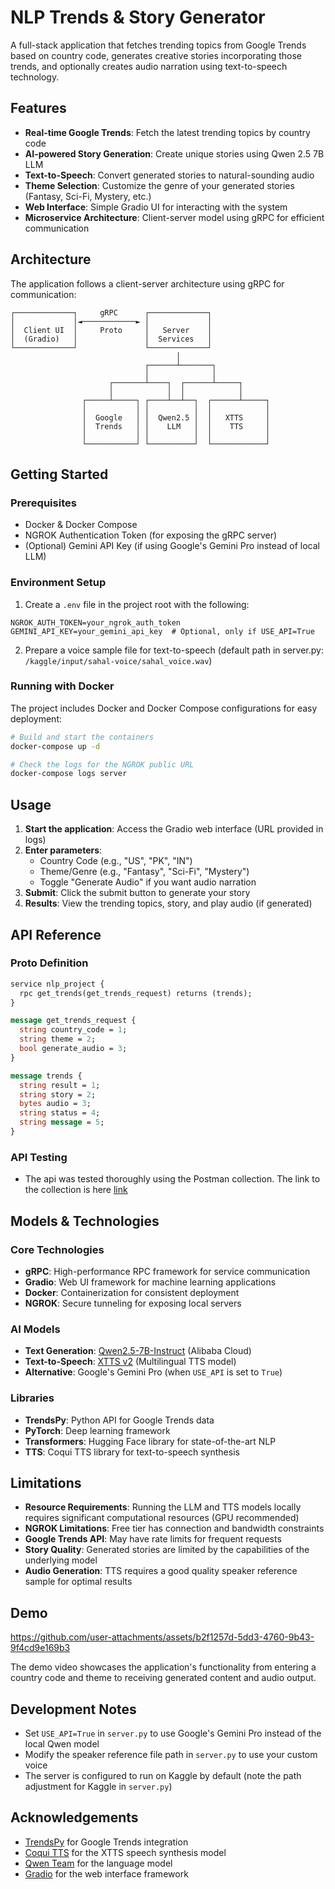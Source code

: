 # NLP Trends & Story Generator

A full-stack application that fetches trending topics from Google Trends based on country code, generates creative stories incorporating those trends, and optionally creates audio narration using text-to-speech technology.

## Features

- **Real-time Google Trends**: Fetch the latest trending topics by country code
- **AI-powered Story Generation**: Create unique stories using Qwen 2.5 7B LLM
- **Text-to-Speech**: Convert generated stories to natural-sounding audio
- **Theme Selection**: Customize the genre of your generated stories (Fantasy, Sci-Fi, Mystery, etc.)
- **Web Interface**: Simple Gradio UI for interacting with the system
- **Microservice Architecture**: Client-server model using gRPC for efficient communication

## Architecture

The application follows a client-server architecture using gRPC for communication:

```
┌─────────────┐     gRPC      ┌─────────────┐
│             │◄────────────► │             │
│  Client UI  │     Proto     │   Server    │
│  (Gradio)   │               │  Services   │
└─────────────┘               └─────────────┘
                                     │
                              ┌──────┴───────┐
                              │              │
                      ┌───────┴────┐  ┌──────┴─────┐
                      │            │  │            │
                ┌─────┴─────┐ ┌────┴──┴──┐  ┌──────┴─────┐
                │           │ │          │  │            │
                │  Google   │ │  Qwen2.5 │  │   XTTS     │
                │  Trends   │ │    LLM   │  │    TTS     │
                │           │ │          │  │            │
                └───────────┘ └──────────┘  └────────────┘
```

## Getting Started

### Prerequisites

- Docker & Docker Compose
- NGROK Authentication Token (for exposing the gRPC server)
- (Optional) Gemini API Key (if using Google's Gemini Pro instead of local LLM)

### Environment Setup

1. Create a `.env` file in the project root with the following:

```
NGROK_AUTH_TOKEN=your_ngrok_auth_token
GEMINI_API_KEY=your_gemini_api_key  # Optional, only if USE_API=True
```

2. Prepare a voice sample file for text-to-speech (default path in server.py: `/kaggle/input/sahal-voice/sahal_voice.wav`)

### Running with Docker

The project includes Docker and Docker Compose configurations for easy deployment:

```bash
# Build and start the containers
docker-compose up -d

# Check the logs for the NGROK public URL
docker-compose logs server
```

## Usage

1. **Start the application**: Access the Gradio web interface (URL provided in logs)
2. **Enter parameters**:
   - Country Code (e.g., "US", "PK", "IN")
   - Theme/Genre (e.g., "Fantasy", "Sci-Fi", "Mystery")
   - Toggle "Generate Audio" if you want audio narration
3. **Submit**: Click the submit button to generate your story
4. **Results**: View the trending topics, story, and play audio (if generated)

## API Reference

### Proto Definition

```protobuf
service nlp_project {
  rpc get_trends(get_trends_request) returns (trends);
}

message get_trends_request {
  string country_code = 1;
  string theme = 2;
  bool generate_audio = 3;
}

message trends {
  string result = 1;
  string story = 2;
  bytes audio = 3;
  string status = 4;
  string message = 5;
}
```

### API Testing
- The api was tested thoroughly using the Postman collection. The link to the collection is here [link](https://www.postman.com/zainulwahab/workspace/zain-ul-wahab-s-workspace/collection/6817aef0cccde77c367fe9a8?action=share&creator=44661341)

## Models & Technologies

### Core Technologies
- **gRPC**: High-performance RPC framework for service communication
- **Gradio**: Web UI framework for machine learning applications
- **Docker**: Containerization for consistent deployment
- **NGROK**: Secure tunneling for exposing local servers

### AI Models
- **Text Generation**: [Qwen2.5-7B-Instruct](https://huggingface.co/Qwen/Qwen2.5-7B-Instruct) (Alibaba Cloud)
- **Text-to-Speech**: [XTTS v2](https://huggingface.co/coqui/XTTS-v2) (Multilingual TTS model)
- **Alternative**: Google's Gemini Pro (when `USE_API` is set to `True`)

### Libraries
- **TrendsPy**: Python API for Google Trends data
- **PyTorch**: Deep learning framework
- **Transformers**: Hugging Face library for state-of-the-art NLP
- **TTS**: Coqui TTS library for text-to-speech synthesis

## Limitations

- **Resource Requirements**: Running the LLM and TTS models locally requires significant computational resources (GPU recommended)
- **NGROK Limitations**: Free tier has connection and bandwidth constraints
- **Google Trends API**: May have rate limits for frequent requests
- **Story Quality**: Generated stories are limited by the capabilities of the underlying model
- **Audio Generation**: TTS requires a good quality speaker reference sample for optimal results

## Demo


https://github.com/user-attachments/assets/b2f1257d-5dd3-4760-9b43-9f4cd9e169b3

The demo video showcases the application's functionality from entering a country code and theme to receiving generated content and audio output.

## Development Notes

- Set `USE_API=True` in `server.py` to use Google's Gemini Pro instead of the local Qwen model
- Modify the speaker reference file path in `server.py` to use your custom voice
- The server is configured to run on Kaggle by default (note the path adjustment for Kaggle in `server.py`)

## Acknowledgements

- [TrendsPy](https://github.com/jayfk/trendspy) for Google Trends integration
- [Coqui TTS](https://github.com/coqui-ai/TTS) for the XTTS speech synthesis model
- [Qwen Team](https://huggingface.co/Qwen) for the language model
- [Gradio](https://gradio.app/) for the web interface framework
  
